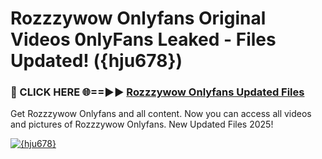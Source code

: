 # Rozzzywow Onlyfans Original Videos 0nlyFans Leaked - Files Updated! ({hju678})

<h3>🔴 CLICK HERE 🌐==►► <a href="https://tinyurl.com/ms9xzufz" rel="nofollow">Rozzzywow Onlyfans Updated Files</a></h3>

Get Rozzzywow Onlyfans and all content. Now you can access all videos and pictures of Rozzzywow Onlyfans. New Updated Files 2025!

[![{hju678}](https://i.imgur.com/PQ7UWWw.gif)](https://tinyurl.com/ms9xzufz)